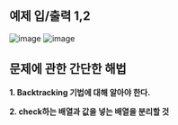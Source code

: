 예제 입/출력 1,2
-----------------
![image](https://user-images.githubusercontent.com/64742982/161489018-8b3292be-402d-49a0-bd44-e894f83f54c6.png)
![image](https://user-images.githubusercontent.com/64742982/161489065-4d9a10fd-46e0-4a2b-ad57-f2d95eb95200.png)

문제에 관한 간단한 해법
------------------------

**1. Backtracking 기법에 대해 알아야 한다.**

**2. check하는 배열과 값을 넣는 배열을 분리할 것** 
